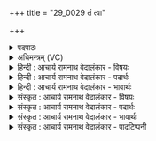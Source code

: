 +++
title = "29_0029 तं त्वा"

+++
<details><summary>पदपाठः</summary>

त꣢म्। त्वा꣣। गो꣣प꣡व꣢नः। गि꣣रा꣢। ज꣡नि꣢꣯ष्ठत्। अ꣣ग्ने। अङ्गिरः। सः꣢। पा꣣वक। श्रुधी। ह꣡व꣢꣯म्। २९।
</details>

<details><summary>अधिमन्त्रम् (VC)</summary>

- अग्निः
- गोपवन आत्रेयः
- गायत्री
- षड्जः
- आग्नेयं काण्डम्
</details>

<details><summary>हिन्दी : आचार्य रामनाथ वेदालंकार - विषयः</summary>

कौन उस परमात्मा को हृदय में प्रकट करता है, यह कहते हैं।
</details>

<details><summary>हिन्दी : आचार्य रामनाथ वेदालंकार - पदार्थः</summary>

पदार्थान्वयभाषाः -  हे (अङ्गिरः) मेरे प्राणभूत (अग्ने) ज्ञान के सूर्य, जगन्नेता परमात्मन् ! (तम्) उस समस्त गुणगणों से युक्त (त्वा) आपको (गो-पवनः) इन्द्रियरूप या वाणीरूप गौओं का शोधक, पवित्रेन्द्रिय, पूतवाक् स्तोता, अथवा (गोप-वनः) आत्मसेवी स्तोता (गिरा) स्तुतिवाणी या वेदवाणी से (जनिष्ठत्) अपने अन्तःकरण में प्रकट करता है। हे (पावक) शुद्धिकर्त्ता देव ! (सः) वह तू (हवम्) मेरे आह्वान को (श्रुधि) सुन ॥९॥
</details>

<details><summary>हिन्दी : आचार्य रामनाथ वेदालंकार - भावार्थः</summary>

भावार्थभाषाः -  परमेश्वर अव्यक्तरूप से सबके हृदय में सन्निविष्ट है। उसे पवित्रेन्द्रिय, पवित्र वाणीवाला, आत्मसेवी मनुष्य ही वेदमन्त्रों से स्तुति करता हुआ प्रकट करने में समर्थ होता है और परमेश्वर प्रकट होकर हृदय को पवित्र करता है ॥९॥
</details>

<details><summary>संस्कृत : आचार्य रामनाथ वेदालंकार - विषयः</summary>

अथ कस्तं परमात्मानं हृदये प्रकटयतीत्याह।
</details>

<details><summary>संस्कृत : आचार्य रामनाथ वेदालंकार - पदार्थः</summary>

पदार्थान्वयभाषाः -  हे (अङ्गिरः२) मत्प्राणभूत। प्राणो वा अङ्गिराः श० ६।३।७।३। (अग्ने) ज्ञानसूर्य जगन्नेतः परमात्मन् ! (तम्) तादृशं निखिलगुणसमन्वितम् (त्वा) त्वाम् (गोपवनः) गवामिन्द्रियाणां वाचां वा पवनः शोधयिता गो-पवनः पवित्रेन्द्रियः पूतवाक्, यद्वा गाः इन्द्रियाणि पाति रक्षतीति गोपः आत्मा तं वनति सेवते इति गोप-वनः आत्मसेवी स्तोता (गिरा) स्तुतिवाचा वेदवाण्या वा (जनिष्ठत्) जनयति स्वान्तःकरणे प्रकटयति। जनी प्रादुर्भावे धातोर्ण्यन्ताल्लेटि जनिषत् इति प्राप्ते बहुलवचनात् ठकारागमश्छान्दसः। हे (पावक) शुद्धिकर्त्तः देव ! (सः) तादृशस्त्वम् (हवम्) मदीयाह्वानम्। हवं ह्वानमिति निरुक्तम् १०।२ ह्वेञ् धातोः बहुलं छन्दसि।’ अ० ६।१।३४ इति सम्प्रसारणे सति उकारान्तत्वाद् दोरप्।’ अ० ३।३।५७ इत्यप् प्रत्ययः। (श्रुधि) शृणु। श्रु श्रवणे धातोः श्रुशृणुपॄकृवृभ्यश्छन्दसि।’ अ० ६।४।१०२ इति हेर्धिः। अन्येषामपि दृश्यते’ अ० ६।३।१३ इति संहितायां दीर्घः ॥९॥
</details>

<details><summary>संस्कृत : आचार्य रामनाथ वेदालंकार - भावार्थः</summary>

भावार्थभाषाः -  परमेश्वरोऽव्यक्तरूपेण सर्वेषां हृदि सन्निविष्टः। तं पवित्रेन्द्रियः पूतवाग् आत्मसेवी जन एव वेदमन्त्रैः स्तुवन् प्रकटयितुं समर्थो भवति। परमेश्वरश्च प्रकटीभूय हृदयं पुनाति ॥९॥
</details>

<details><summary>संस्कृत : आचार्य रामनाथ वेदालंकार - पादटिप्पनी</summary>

टिप्पणी:   १. ऋ० ८।७४।११ तन्त्वा, जनिष्ठदग्ने इत्यत्र क्रमेण यं त्वा, चनिष्ठदग्ने इति पाठः। २. ‘अङ्गिरः अङ्गानि शरीरावयवाः, तद्वत् अङ्गि शरीरम्, तस्य स्थितिहेतुरशितपीतरसः, तत्करोतीति णिच् अङ्गिरसयति। जाठरो ह्यग्निः अन्नं रसीकरोति। तस्य सम्बोधनं हे अङ्गिरः शरीरस्थितिहेतोरशितपीतरसस्य कर्त्तः इत्यर्थः—इति वि०। अङ्गिरः अङ्गिरसः पुत्रः अङ्गिरसां वा एकोग्निः (ऐ० ब्रा० ६।३४) इति ऐतरेयकम्। अगेर्वा अङ्गिराः। गन्तव्यं सर्वत्र—इति भ०। अङ्गिरः सर्वत्र गन्तः अङ्गिरसां पुत्रो वा—इति सा०।
</details>